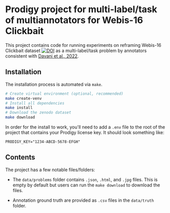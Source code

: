 # Prodigy project for multi-label/task of multiannotators for Webis-16 Clickbait

This project contains code for running experiments on reframing Webis-16 Clickbait dataset [![DOI](https://zenodo.org/badge/doi/10.5281/zenodo.3251557.svg)](http://dx.doi.org/10.5281/zenodo.3251557) as a multi-label/task problem by annotators consistent with [Davani et al., 2022](https://direct.mit.edu/tacl/article/doi/10.1162/tacl_a_00449/109286/Dealing-with-Disagreements-Looking-Beyond-the).

## Installation

The installation process is automated via `make`.

```bash
# Create virtual environment (optional, recommended)
make create-venv
# Install all dependencies
make install
# Download the zenodo dataset
make download
```

In order for the install to work, you'll need to
add a `.env` file to the root of the project that
contains your Prodigy license key. It should look
something like:

```
PRODIGY_KEY="1234-ABCD-5678-EFGH"
```

## Contents 

The project has a few notable files/folders: 

- The `data/problems` folder contains `.json`, `.html`, and `.jpg` files. This is empty by default but users can run the `make download` to download the files.

- Annotation ground truth are provided as `.csv` files in the `data/truth` folder.